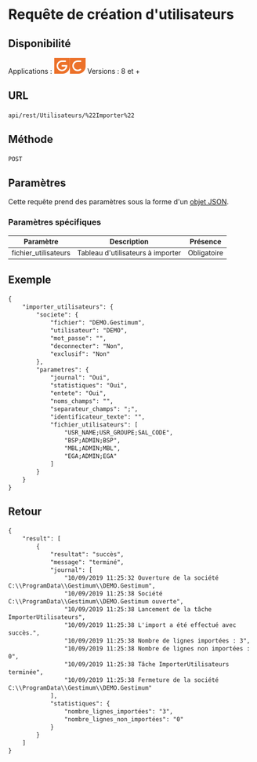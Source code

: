 # Requête de création d'utilisateurs

## Disponibilité


Applications : ![](../GestionCommerciale32.png)![](../GestionComptable32.png)
Versions : 8 et +


## URL

``
api/rest/Utilisateurs/%22Importer%22
``

## Méthode

``
POST
``

## Paramètres


Cette requête prend des paramètres sous la forme d'un [objet JSON](../ObjetJSONParametreRequetes.md).

### Paramètres spécifiques

| Paramètre | Description | Présence |
|---|---|---|
| fichier\_utilisateurs | Tableau d'utilisateurs à importer | Obligatoire |


## Exemple

````
{
    "importer_utilisateurs": {
        "societe": {
            "fichier": "DEMO.Gestimum",
            "utilisateur": "DEMO",
            "mot_passe": "",
            "deconnecter": "Non",
            "exclusif": "Non"
        },
        "parametres": {
            "journal": "Oui",
            "statistiques": "Oui",
            "entete": "Oui",
            "noms_champs": "",
            "separateur_champs": ";",
            "identificateur_texte": "",
            "fichier_utilisateurs": [
                "USR_NAME;USR_GROUPE;SAL_CODE",
                "BSP;ADMIN;BSP",
                "MBL;ADMIN;MBL",
                "EGA;ADMIN;EGA"
            ]
        }
    }
}
````


## Retour

````
{
    "result": [
        {
            "resultat": "succès",
            "message": "terminé",
            "journal": [
                "10/09/2019 11:25:32 Ouverture de la société C:\\ProgramData\\Gestimum\\DEMO.Gestimum",
                "10/09/2019 11:25:38 Société C:\\ProgramData\\Gestimum\\DEMO.Gestimum ouverte",
                "10/09/2019 11:25:38 Lancement de la tâche ImporterUtilisateurs",
                "10/09/2019 11:25:38 L'import a été effectué avec succès.",
                "10/09/2019 11:25:38 Nombre de lignes importées : 3",
                "10/09/2019 11:25:38 Nombre de lignes non importées : 0",
                "10/09/2019 11:25:38 Tâche ImporterUtilisateurs terminée",
                "10/09/2019 11:25:38 Fermeture de la société C:\\ProgramData\\Gestimum\\DEMO.Gestimum"
            ],
            "statistiques": {
                "nombre_lignes_importées": "3",
                "nombre_lignes_non_importées": "0"
            }
        }
    ]
}
````